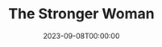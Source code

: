 ---
title: The Stronger Woman
date: 2023-09-08T00:00:00
opening_date: 1933-04-18
closing_date:
layout: productions
program:
Theatre: Theatre Jacksonville
cast:
- Waitress: Cecile Bowen
- Miss X: Elsie Cassett Laughlin
- Mrs. Y: Fay Beckett
crew:
- Director: Fay Beckett
- Staging: Drummond Paul, Jr.
understudies:
orchestra:
---